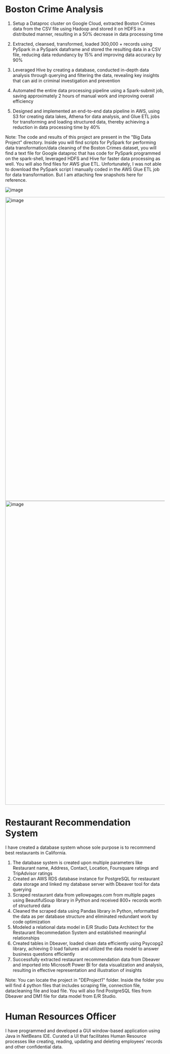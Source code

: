 # Boston Crime Analysis 

1. Setup a Dataproc cluster on Google Cloud, extracted Boston Crimes data from the CSV file using Hadoop and stored it on HDFS in a distributed manner, resulting in a 50% decrease in data processing time

2. Extracted, cleansed, transformed, loaded 300,000 + records using PySpark in a PySpark dataframe and stored the resulting data in a CSV file, reducing data redundancy by 15% and improving data accuracy by 90%

3. Leveraged Hive by creating a database, conducted in-depth data analysis through querying and filtering the data, revealing key insights that can aid in criminal investigation and prevention

4. Automated the entire data processing pipeline using a Spark-submit job, saving approximately 2 hours of manual work and improving overall efficiency

5. Designed and implemented an end-to-end data pipeline in AWS, using S3 for creating data lakes, Athena for data analysis, and Glue ETL jobs for transforming and loading structured data, thereby achieving a reduction in data processing time by 40%

Note: The code and results of this project are present in the "Big Data Project" directory. Inside you will find scripts for PySpark for performing data transformation/data cleaning of the Boston Crimes dataset, you will find a text file for Google dataproc that has code for PySpark programmed on the spark-shell, leveraged HDFS and Hive for faster data processing as well. You will also find files for AWS glue ETL. Unfortunately, I was not able to download the PySpark script I manually coded in the AWS Glue ETL job for data transformation. But I am attaching few snapshots here for reference.

![image](https://user-images.githubusercontent.com/113409553/220561578-b366a324-d5bd-48cc-a730-3629255b4a7d.png)

<img width="960" alt="image" src="https://user-images.githubusercontent.com/113409553/220561820-f87c7289-a32e-4e7d-8551-ca0d0d390892.png">

<img width="960" alt="image" src="https://user-images.githubusercontent.com/113409553/220561965-60b9f66b-56ba-4cdf-ad9d-f3dc9e36047e.png">




# Restaurant Recommendation System

I have created a database system whose sole purpose is to recommend best restaurants in California.

1. The database system is created upon multiple parameters like Restaurant name, Address, Contact, Location, Foursquare ratings and TripAdvisor ratings 
2. Created an AWS RDS database instance for PostgreSQL for restaurant data storage and linked my database server with Dbeaver tool for data querying
3. Scraped restaurant data from yellowpages.com from multiple pages using BeautifulSoup library in Python and received 800+ records worth of structured data
4. Cleaned the scraped data using Pandas library in Python, reformatted the data as per database structure and eliminated redundant work by code optimization
5. Modeled a relational data model in E/R Studio Data Architect for the Restaurant Recommedation System and established meaningful relationships
6. Created tables in Dbeaver, loaded clean data efficiently using Psycopg2 library, achieving 0 load failures and utilized the data model to answer business questions efficiently
7. Successfully extracted restaurant recommendation data from Dbeaver and imported into Microsoft Power BI for data visualization and analysis, resulting in effective representation and illustration of insights

Note: You can locate the project in "DEProject1" folder. Inside the folder you will find 4 python files that includes scraping file, connection file, datacleaning file and load file. You will also find PostgreSQL files from Dbeaver and DM1 file for data model from E/R Studio.
 

# Human Resources Officer

I have programmed and developed a GUI window-based application using Java in NetBeans IDE.
Curated a UI that facilitates Human Resource processes like creating, reading, updating and deleting employees’ records and other 
confidential data.



